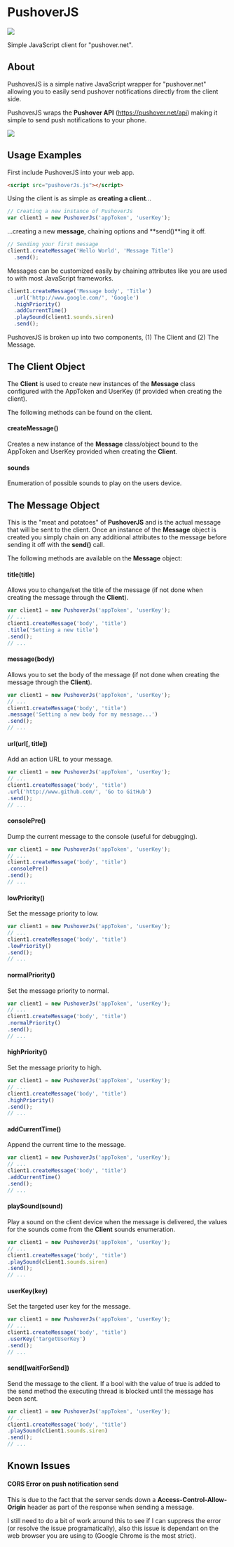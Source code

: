 PushoverJS
==========

![](https://raw2.github.com/niemandr/PushoverJS/master/github_page/message01.png)

Simple JavaScript client for "pushover.net".

## About

PushoverJS is a simple native JavaScript wrapper for "pushover.net" allowing you to easily send pushover notifications directly from the client side.

PushoverJS wraps the **Pushover API** (https://pushover.net/api) making it simple to send push notifications to your phone.

![](https://raw2.github.com/niemandr/PushoverJS/master/github_page/api_usage.png)

## Usage Examples

First include PushoverJS into your web app.

```html
<script src="pushoverJs.js"></script>
```

Using the client is as simple as **creating a client**...

```javascript
// Creating a new instance of PushoverJs
var client1 = new PushoverJs('appToken', 'userKey');
```

...creating a new **message**, chaining options and **send()**ing it off.

```javascript
// Sending your first message
client1.createMessage('Hello World', 'Message Title')
  .send();
```

Messages can be customized easily by chaining attributes like you are used to with most JavaScript frameworks.

```javascript
client1.createMessage('Message body', 'Title')
  .url('http://www.google.com/', 'Google')
  .highPriority()
  .addCurrentTime()
  .playSound(client1.sounds.siren)
  .send();
```

PushoverJS is broken up into two components, (1) The Client and (2) The Message.

## The Client Object
The **Client** is used to create new instances of the **Message** class configured with the AppToken and UserKey (if provided when creating the client).

The following methods can be found on the client.

#### createMessage()
Creates a new instance of the **Message** class/object bound to the AppToken and UserKey provided when creating the **Client**.

#### sounds
Enumeration of possible sounds to play on the users device.

## The Message Object
This is the "meat and potatoes" of **PushoverJS** and is the actual message that will be sent to the client. Once an instance of the **Message** object is created you simply chain on any additional attributes to the message before sending it off with the **send()** call.

The following methods are available on the **Message** object:

#### title(title)
Allows you to change/set the title of the message (if not done when creating the message through the **Client**).

```javascript
var client1 = new PushoverJs('appToken', 'userKey');
// ...
client1.createMessage('body', 'title')
.title('Setting a new title')
.send();
// ...
```

#### message(body)
Allows you to set the body of the message (if not done when creating the message through the **Client**).

```javascript
var client1 = new PushoverJs('appToken', 'userKey');
// ...
client1.createMessage('body', 'title')
.message('Setting a new body for my message...')
.send();
// ...
```

#### url(url[, title])
Add an action URL to your message.

```javascript
var client1 = new PushoverJs('appToken', 'userKey');
// ...
client1.createMessage('body', 'title')
.url('http://www.github.com/', 'Go to GitHub')
.send();
// ...
```

#### consolePre()
Dump the current message to the console (useful for debugging).

```javascript
var client1 = new PushoverJs('appToken', 'userKey');
// ...
client1.createMessage('body', 'title')
.consolePre()
.send();
// ...
```

#### lowPriority()
Set the message priority to low.

```javascript
var client1 = new PushoverJs('appToken', 'userKey');
// ...
client1.createMessage('body', 'title')
.lowPriority()
.send();
// ...
```

#### normalPriority()
Set the message priority to normal.

```javascript
var client1 = new PushoverJs('appToken', 'userKey');
// ...
client1.createMessage('body', 'title')
.normalPriority()
.send();
// ...
```

#### highPriority()
Set the message priority to high.

```javascript
var client1 = new PushoverJs('appToken', 'userKey');
// ...
client1.createMessage('body', 'title')
.highPriority()
.send();
// ...
```

#### addCurrentTime()
Append the current time to the message.

```javascript
var client1 = new PushoverJs('appToken', 'userKey');
// ...
client1.createMessage('body', 'title')
.addCurrentTime()
.send();
// ...
```

#### playSound(sound)
Play a sound on the client device when the message is delivered, the values for the sounds come from the **Client** sounds enumeration.

```javascript
var client1 = new PushoverJs('appToken', 'userKey');
// ...
client1.createMessage('body', 'title')
.playSound(client1.sounds.siren)
.send();
// ...
```

#### userKey(key)
Set the targeted user key for the message.

```javascript
var client1 = new PushoverJs('appToken', 'userKey');
// ...
client1.createMessage('body', 'title')
.userKey('targetUserKey')
.send();
// ...
```

#### send([waitForSend])
Send the message to the client. If a bool with the value of true is added to the send method the executing thread is blocked until the message has been sent.

```javascript
var client1 = new PushoverJs('appToken', 'userKey');
// ...
client1.createMessage('body', 'title')
.playSound(client1.sounds.siren)
.send();
// ...
```

## Known Issues
#### CORS Error on push notification send
This is due to the fact that the server sends down a **Access-Control-Allow-Origin** header as part of the response when sending a message. 

I still need to do a bit of work around this to see if I can suppress the error (or resolve the issue programatically), also this issue is dependant on the web browser you are using to (Google Chrome is the most strict).
